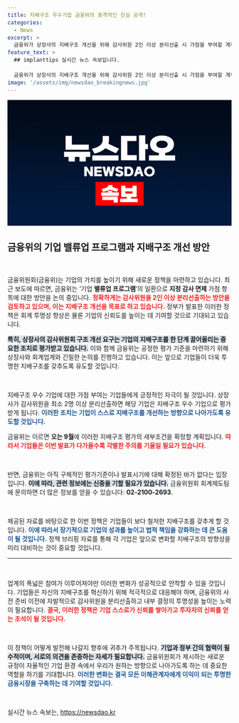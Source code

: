 ```yaml
---
title: 지배구조 우수기업 금융위의 충격적인 진실 공개!
categories:
  - News
excerpt: >
  금융위가 상장사의 지배구조 개선을 위해 감사위원 2인 이상 분리선출 시 가점을 부여할 계획을 논의 중이다. 오는 9월 세부 조건 확정이 기대된다.
feature_text: >
  ## implanttips 실시간 뉴스 속보입니다.

  금융위가 상장사의 지배구조 개선을 위해 감사위원 2인 이상 분리선출 시 가점을 부여할 계획을 논의 중이다. 오는 9월 세부 조건 확정이 기대된다.
image: '/assets/img/newsdao_breakingnews.jpg'
---
```


<p><img src="/assets/img/newsdao_breakingnews.jpg" alt="implanttips 속보" /></p>

<h2 data-ke-size="size26">금융위의 기업 밸류업 프로그램과 지배구조 개선 방안</h2>

<p data-ke-size="size16">&nbsp;</p>

<p>금융위원회(금융위)는 기업의 가치를 높이기 위해 새로운 정책을 마련하고 있습니다. 최근 보도에 따르면, 금융위는 ‘기업 <strong>밸류업 프로그램</strong>’의 일환으로 <strong>지정 감사 면제</strong> 가점 항목에 대한 방안을 논의 중입니다. <b><span style="color: #ee2323;">정확하게는 감사위원을 2인 이상 분리선출하는 방안을 검토하고 있으며, 이는 지배구조 개선을 목표로 하고 있습니다.</span></b> 정부가 발표한 이러한 정책은 회계 투명성 향상은 물론 기업의 신뢰도를 높이는 데 기여할 것으로 기대되고 있습니다.</p>

<p><b><span style="background-color: #21538527;">특히, 상장사의 감사위원회 구조 개선 요구는 기업의 지배구조를 한 단계 끌어올리는 중요한 조치로 평가받고 있습니다.</span></b> 이와 함께 금융위는 공정한 평가 기준을 마련하기 위해 상장사와 회계업계와 긴밀한 논의를 진행하고 있습니다. 이는 앞으로 기업들이 더욱 투명한 지배구조를 갖추도록 유도할 것입니다.</p>

<p data-ke-size="size16">&nbsp;</p>

<p>지배구조 우수 기업에 대한 가점 부여는 기업들에게 긍정적인 자극이 될 것입니다. 상장사가 감사위원을 최소 2명 이상 분리선출하면 해당 기업은 지배구조 우수 기업으로 평가받게 됩니다. <b><span style="color: #1a5490;">이러한 조치는 기업이 스스로 지배구조를 개선하는 방향으로 나아가도록 유도할 것입니다.</span></b> </p>

<p>금융위는 이르면 <strong>오는 9월</strong>에 이러한 지배구조 평가의 세부조건을 확정할 계획입니다. <b><span style="color: #ee2323;">따라서 기업들은 이번 발표가 다가올수록 각별한 주의를 기울일 필요가 있습니다.</span></b></p>

<p data-ke-size="size16">&nbsp;</p>

<p>반면, 금융위는 아직 구체적인 평가기준이나 발표시기에 대해 확정된 바가 없다는 입장입니다. <b><span style="background-color: #21538527;">이에 따라, 관련 정보에는 신중을 기할 필요가 있습니다.</span></b> 금융위원회 회계제도팀에 문의하면 더 많은 정보를 얻을 수 있습니다: <strong>02-2100-2693</strong>. </p>

<p data-ke-size="size16">&nbsp;</p>

<p>제공된 자료를 바탕으로 한 이번 정책은 기업들이 보다 철저한 지배구조를 갖추게 할 것입니다. <b><span style="color: #1a5490;">이에 따라서 장기적으로 기업의 성과를 높이고 법적 책임을 강화하는 데 큰 도움이 될 것입니다.</span></b> 정책 브리핑 자료를 통해 각 기업은 앞으로 변화할 지배구조의 방향성을 미리 대비하는 것이 중요할 것입니다.</p>

<hr>

<p data-ke-size="size16">&nbsp;</p>

<p>업계의 폭넓은 참여가 이루어져야만 이러한 변화가 성공적으로 안착할 수 있을 것입니다. 기업들은 자신의 지배구조를 혁신하기 위해 적극적으로 대응해야 하며, 금융위의 사전 준비 이전에 자발적으로 감사위원을 분리선출하고 내부 결정의 투명성을 높이는 노력이 필요합니다. <b><span style="color: #ee2323;">결국, 이러한 정책은 기업 스스로가 신뢰를 쌓아가고 투자자의 신뢰를 얻는 초석이 될 것입니다.</span></b></p>

<p data-ke-size="size16">&nbsp;</p>

<p>이 정책이 어떻게 발전해 나갈지 향후에 귀추가 주목됩니다. <b><span style="background-color: #21538527;">기업과 정부 간의 협력이 필수적이며, 서로의 의견을 존중하는 자세가 필요합니다.</span></b> 금융위원회가 제시하는 새로운 규정이 자율적인 기업 환경 속에서 우리가 원하는 방향으로 나아가도록 하는 데 중요한 역할을 하기를 기대합니다. <b><span style="color: #1a5490;">이러한 변화는 결국 모든 이해관계자에게 이익이 되는 투명한 금융시장을 구축하는 데 기여할 것입니다.</span></b></p>

<p data-ke-size="size16">&nbsp;</p>
실시간 뉴스 속보는, <a href="https://newsdao.kr" rel="dofollow">https://newsdao.kr</a>


